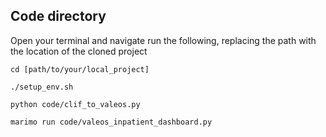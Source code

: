  ## Code directory

Open your terminal and navigate run the following, replacing the path with the location of the cloned project

```
cd [path/to/your/local_project]

./setup_env.sh

python code/clif_to_valeos.py

marimo run code/valeos_inpatient_dashboard.py
```


